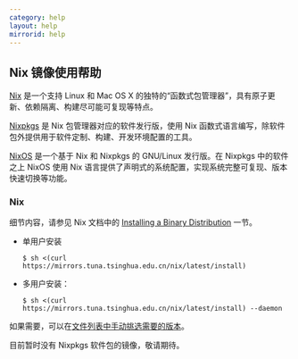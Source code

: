 ```yaml
---
category: help
layout: help
mirrorid: help
---
```


## Nix 镜像使用帮助

[Nix](https://nixos.org/nix) 是一个支持 Linux 和 Mac OS X 的独特的“函数式包管理器”，具有原子更新、依赖隔离、构建尽可能可复现等特点。

[Nixpkgs](https://nixos.org/nixpkgs) 是 Nix 包管理器对应的软件发行版，使用 Nix 函数式语言编写，除软件包外提供用于软件定制、构建、开发环境配置的工具。

[NixOS](https://nixos.org) 是一个基于 Nix 和 Nixpkgs 的 GNU/Linux 发行版。在 Nixpkgs 中的软件之上 NixOS 使用 Nix 语言提供了声明式的系统配置，实现系统完整可复现、版本快速切换等功能。

### Nix

细节内容，请参见 Nix 文档中的 [Installing a Binary Distribution](https://nixos.org/nix/manual/#ch-installing-binary) 一节。

- 单用户安装
    ```console
    $ sh <(curl https://mirrors.tuna.tsinghua.edu.cn/nix/latest/install)
    ```
- 多用户安装：
    ```console
    $ sh <(curl https://mirrors.tuna.tsinghua.edu.cn/nix/latest/install) --daemon
    ```

如果需要，可以在[文件列表中手动挑选需要的版本](https://mirrors.tuna.tsinghua.edu.cn/nix)。

目前暂时没有 Nixpkgs 软件包的镜像，敬请期待。
